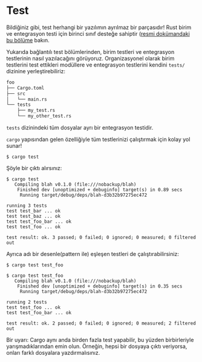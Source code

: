 # Test

Bildiğiniz gibi, test herhangi bir yazılımın ayrılmaz bir parçasıdır! Rust birim ve entegrasyon testi için birinci sınıf desteğe sahiptir ([resmi dokümandaki bu bölüme](https://doc.rust-lang.org/book/ch11-00-testing.html) bakın.

Yukarıda bağlantılı test bölümlerinden, birim testleri ve entegrasyon testlerinin nasıl yazılacağını görüyoruz. Organizasyonel olarak birim testlerini test ettikleri modüllere ve entegrasyon testlerini kendini `tests/` dizinine yerleştirebiliriz:

```txt
foo
├── Cargo.toml
├── src
│   └── main.rs
└── tests
    ├── my_test.rs
    └── my_other_test.rs
```

`tests` dizinindeki tüm dosyalar ayrı bir entegrasyon testidir.

`cargo` yapısından gelen özelliğiyle tüm testlerinizi çalıştırmak için kolay yol sunar!

```shell
$ cargo test
```

Şöyle bir çıktı alırsınız:

```shell
$ cargo test
   Compiling blah v0.1.0 (file:///nobackup/blah)
    Finished dev [unoptimized + debuginfo] target(s) in 0.89 secs
     Running target/debug/deps/blah-d3b32b97275ec472

running 3 tests
test test_bar ... ok
test test_baz ... ok
test test_foo_bar ... ok
test test_foo ... ok

test result: ok. 3 passed; 0 failed; 0 ignored; 0 measured; 0 filtered out
```

Ayrıca adı bir desenle(pattern ile) eşleşen testleri de çalıştırabilirsiniz:

```shell
$ cargo test test_foo
```

```shell
$ cargo test test_foo
   Compiling blah v0.1.0 (file:///nobackup/blah)
    Finished dev [unoptimized + debuginfo] target(s) in 0.35 secs
     Running target/debug/deps/blah-d3b32b97275ec472

running 2 tests
test test_foo ... ok
test test_foo_bar ... ok

test result: ok. 2 passed; 0 failed; 0 ignored; 0 measured; 2 filtered out
```

Bir uyarı: Cargo aynı anda birden fazla test yapabilir, bu yüzden birbirleriyle yarışmadıklarından emin olun. Örneğin, hepsi bir dosyaya çıktı veriyorsa, onları farklı dosyalara yazdırmalısınız.
